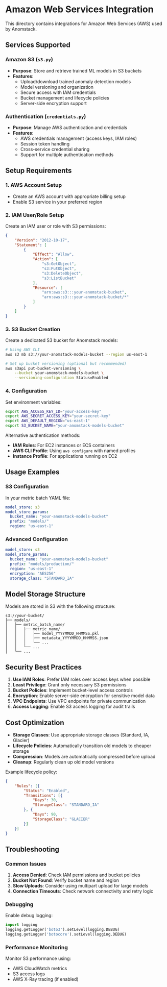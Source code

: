 # Amazon Web Services Integration

This directory contains integrations for Amazon Web Services (AWS) used by Anomstack.

## Services Supported

### Amazon S3 (`s3.py`)
- **Purpose**: Store and retrieve trained ML models in S3 buckets
- **Features**:
  - Upload/download trained anomaly detection models
  - Model versioning and organization
  - Secure access with IAM credentials
  - Bucket management and lifecycle policies
  - Server-side encryption support

### Authentication (`credentials.py`)
- **Purpose**: Manage AWS authentication and credentials
- **Features**:
  - AWS credentials management (access keys, IAM roles)
  - Session token handling
  - Cross-service credential sharing
  - Support for multiple authentication methods

## Setup Requirements

### 1. AWS Account Setup
- Create an AWS account with appropriate billing setup
- Enable S3 service in your preferred region

### 2. IAM User/Role Setup
Create an IAM user or role with S3 permissions:

```json
{
    "Version": "2012-10-17",
    "Statement": [
        {
            "Effect": "Allow",
            "Action": [
                "s3:GetObject",
                "s3:PutObject",
                "s3:DeleteObject",
                "s3:ListBucket"
            ],
            "Resource": [
                "arn:aws:s3:::your-anomstack-bucket",
                "arn:aws:s3:::your-anomstack-bucket/*"
            ]
        }
    ]
}
```

### 3. S3 Bucket Creation
Create a dedicated S3 bucket for Anomstack models:

```bash
# Using AWS CLI
aws s3 mb s3://your-anomstack-models-bucket --region us-east-1

# Set up bucket versioning (optional but recommended)
aws s3api put-bucket-versioning \
    --bucket your-anomstack-models-bucket \
    --versioning-configuration Status=Enabled
```

### 4. Configuration

Set environment variables:

```bash
export AWS_ACCESS_KEY_ID="your-access-key"
export AWS_SECRET_ACCESS_KEY="your-secret-key"
export AWS_DEFAULT_REGION="us-east-1"
export S3_BUCKET_NAME="your-anomstack-models-bucket"
```

Alternative authentication methods:
- **IAM Roles**: For EC2 instances or ECS containers
- **AWS CLI Profile**: Using `aws configure` with named profiles
- **Instance Profile**: For applications running on EC2

## Usage Examples

### S3 Configuration
In your metric batch YAML file:

```yaml
model_store: s3
model_store_params:
  bucket_name: "your-anomstack-models-bucket"
  prefix: "models/"
  region: "us-east-1"
```

### Advanced Configuration
```yaml
model_store: s3
model_store_params:
  bucket_name: "your-anomstack-models-bucket"
  prefix: "models/production/"
  region: "us-east-1"
  encryption: "AES256"
  storage_class: "STANDARD_IA"
```

## Model Storage Structure

Models are stored in S3 with the following structure:
```
s3://your-bucket/
├── models/
│   ├── metric_batch_name/
│   │   ├── metric_name/
│   │   │   ├── model_YYYYMMDD_HHMMSS.pkl
│   │   │   ├── metadata_YYYYMMDD_HHMMSS.json
│   │   │   └── ...
│   │   └── ...
│   └── ...
```

## Security Best Practices

1. **Use IAM Roles**: Prefer IAM roles over access keys when possible
2. **Least Privilege**: Grant only necessary S3 permissions
3. **Bucket Policies**: Implement bucket-level access controls
4. **Encryption**: Enable server-side encryption for sensitive model data
5. **VPC Endpoints**: Use VPC endpoints for private communication
6. **Access Logging**: Enable S3 access logging for audit trails

## Cost Optimization

- **Storage Classes**: Use appropriate storage classes (Standard, IA, Glacier)
- **Lifecycle Policies**: Automatically transition old models to cheaper storage
- **Compression**: Models are automatically compressed before upload
- **Cleanup**: Regularly clean up old model versions

Example lifecycle policy:
```json
{
    "Rules": [{
        "Status": "Enabled",
        "Transitions": [{
            "Days": 30,
            "StorageClass": "STANDARD_IA"
        }, {
            "Days": 90,
            "StorageClass": "GLACIER"
        }]
    }]
}
```

## Troubleshooting

### Common Issues

1. **Access Denied**: Check IAM permissions and bucket policies
2. **Bucket Not Found**: Verify bucket name and region
3. **Slow Uploads**: Consider using multipart upload for large models
4. **Connection Timeouts**: Check network connectivity and retry logic

### Debugging

Enable debug logging:
```python
import logging
logging.getLogger('boto3').setLevel(logging.DEBUG)
logging.getLogger('botocore').setLevel(logging.DEBUG)
```

### Performance Monitoring

Monitor S3 performance using:
- AWS CloudWatch metrics
- S3 access logs
- AWS X-Ray tracing (if enabled)
